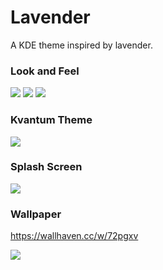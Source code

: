 # Lavender
A KDE theme inspired by lavender.

### Look and Feel
<img src="https://raw.githubusercontent.com/rkstrdee/Lavender/main/screenshots/shot1.png">  

<img src="https://raw.githubusercontent.com/rkstrdee/Lavender/main/screenshots/shot2.png">  

<img src="https://raw.githubusercontent.com/rkstrdee/Lavender/main/screenshots/shot3.png">  

### Kvantum Theme
<img src="https://i.imgur.com/jrza1tb.png">  

### Splash Screen
<img src="https://raw.githubusercontent.com/rkstrdee/Lavender/main/screenshots/splash.png">  


### Wallpaper 
https://wallhaven.cc/w/72pgxv 

<img src="https://w.wallhaven.cc/full/72/wallhaven-72pgxv.jpg">  
